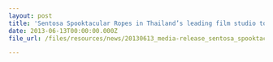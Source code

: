 ```yaml
---
layout: post
title: 'Sentosa Spooktacular Ropes in Thailand’s leading film studio to double the thrill and fun factor'
date: 2013-06-13T00:00:00.000Z
file_url: /files/resources/news/20130613_media-release_sentosa_spooktacular_ropes_in_gth.pdf

---
```


